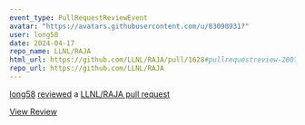```yaml
---
event_type: PullRequestReviewEvent
avatar: "https://avatars.githubusercontent.com/u/83098931?"
user: long58
date: 2024-04-17
repo_name: LLNL/RAJA
html_url: https://github.com/LLNL/RAJA/pull/1628#pullrequestreview-2007041517
repo_url: https://github.com/LLNL/RAJA
---
```


<a href='https://github.com/long58' target='_blank'>long58</a> <a href='https://github.com/LLNL/RAJA/pull/1628#pullrequestreview-2007041517' target='_blank'>reviewed</a> a <a href='https://github.com/LLNL/RAJA/pull/1628' target='_blank'>LLNL/RAJA pull request</a>

<small></small>

<a href='https://github.com/LLNL/RAJA/pull/1628#pullrequestreview-2007041517' target='_blank'>View Review</a>